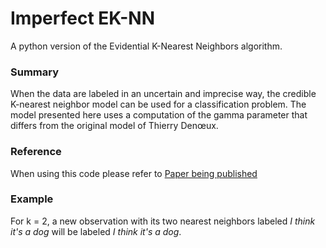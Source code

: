 # Imperfect EK-NN

A python version of the Evidential K-Nearest Neighbors algorithm.

### Summary

When the data are labeled in an uncertain and imprecise way, the credible K-nearest neighbor model can be used for a classification problem.
The model presented here uses a computation of the gamma parameter that differs from the original model of Thierry Denœux.

### Reference

When using this code please refer to [Paper being published](https://github.com/ArthurHoa/imperfect_eknn/blob/master/README.md)

### Example

For k = 2, a new observation with its two nearest neighbors labeled *I think it's a dog* will be labeled *I think it's a dog*.
